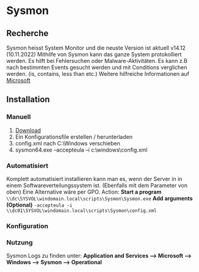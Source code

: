 # Sysmon

## Recherche

Sysmon heisst System Monitor und die neuste Version ist aktuell v14.12 (10.11.2022)
Mithilfe von Sysmon kann das ganze System protokolliert werden. Es hilft bei Fehlersuchen oder Malware-Aktivitäten. Es kann z.B nach bestimmten Events gesucht werden und mit Conditions verglichen werden. (is, contains, less than etc.)
Weitere hilfreiche Informationen auf [Microsoft](https://learn.microsoft.com/en-us/sysinternals/downloads/sysmon)

## Installation

### Manuell

1. [Download](https://download.sysinternals.com/files/Sysmon.zip)
2. Ein Konfigurationsfile erstellen / herunterladen
3. config.xml nach C:\Windows verschieben
4. sysmon64.exe –accepteula –i c:\windows\config.xml

### Automatisiert

Komplett automatisiert installieren kann man es, wenn der Server in in einem Softwareverteilungssystem ist. (Ebenfalls mit dem Parameter von oben)
Eine Alternative wäre per GPO. Action: **Start a program** ```\\dc\SYSVOL\windomain.local\scripts\Sysmon\Sysmon.exe```
**Add arguments (Optional)** ```-accepteula -i \\dc01\SYSVOL\windomain.local\scripts\Sysmon\config.xml```

### Konfiguration



### Nutzung

Sysmon Logs zu finden unter: **Application and Services --> Microsoft --> Windows --> Sysmon --> Operational**
